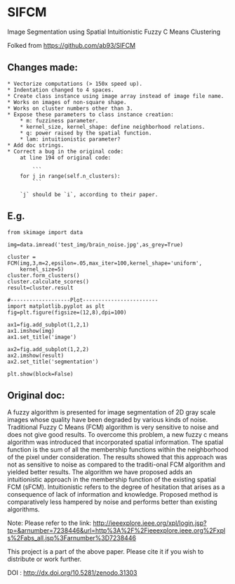 # SIFCM
Image Segmentation using Spatial Intuitionistic Fuzzy C Means Clustering

Folked from https://github.com/ab93/SIFCM

## Changes made:

    * Vectorize computations (> 150x speed up).
    * Indentation changed to 4 spaces.
    * Create class instance using image array instead of image file name.
    * Works on images of non-square shape.
    * Works on cluster numbers other than 3.
    * Expose these parameters to class instance creation:
        * m: fuzziness parameter.
        * kernel_size, kernel_shape: define neighborhood relations.
        * q: power raised by the spatial function.
        * lam: intuitionistic parameter?
    * Add doc strings.
    * Correct a bug in the original code:
        at line 194 of original code:

            ```
	    for j in range(self.n_clusters):
            ```

        `j` should be `i`, according to their paper.

## E.g.

```
from skimage import data

img=data.imread('test_img/brain_noise.jpg',as_grey=True)

cluster = FCM(img,3,m=2,epsilon=.05,max_iter=100,kernel_shape='uniform',
    kernel_size=5)
cluster.form_clusters()
cluster.calculate_scores()
result=cluster.result

#-------------------Plot------------------------
import matplotlib.pyplot as plt
fig=plt.figure(figsize=(12,8),dpi=100)

ax1=fig.add_subplot(1,2,1)
ax1.imshow(img)
ax1.set_title('image')

ax2=fig.add_subplot(1,2,2)
ax2.imshow(result)
ax2.set_title('segmentation')

plt.show(block=False)
```




## Original doc:


A fuzzy algorithm is presented for image segmentation of 2D gray scale images whose quality have been degraded by various kinds of noise. Traditional Fuzzy C Means (FCM) algorithm is very sensitive to noise and does not give good results. To overcome this problem, a new fuzzy c means algorithm was introduced that incorporated spatial information. The spatial function is the sum of all the membership functions within the neighborhood of the pixel
under consideration. The results showed that this approach was not as sensitive to noise as compared to the traditi-onal FCM algorithm and yielded better results. The algorithm we have proposed adds an intuitionistic approach in the membership function of the existing spatial FCM (sFCM). Intuitionistic refers to the degree of hesitation that arises as a consequence of lack of information and knowledge. Proposed method is comparatively less hampered by noise and performs better than existing algorithms.

Note:
Please refer to the link: http://ieeexplore.ieee.org/xpl/login.jsp?tp=&arnumber=7238446&url=http%3A%2F%2Fieeexplore.ieee.org%2Fxpls%2Fabs_all.jsp%3Farnumber%3D7238446

This project is a part of the above paper. Please cite it if you wish to distribute or work further.

DOI : http://dx.doi.org/10.5281/zenodo.31303

